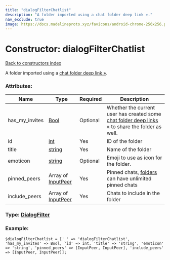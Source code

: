 ```yaml
---
title: "dialogFilterChatlist"
description: "A folder imported using a chat folder deep link »."
nav_exclude: true
image: https://docs.madelineproto.xyz/favicons/android-chrome-256x256.png
---
```

# Constructor: dialogFilterChatlist  
[Back to constructors index](/API_docs/constructors/index.html)



A folder imported using a [chat folder deep link »](https://core.telegram.org/api/links#chat-folder-links).

### Attributes:

| Name     |    Type       | Required | Description |
|----------|---------------|----------|-------------|
|has\_my\_invites|[Bool](/API_docs/types/Bool.html) | Optional|Whether the current user has created some [chat folder deep links »](https://core.telegram.org/api/links#chat-folder-links) to share the folder as well.|
|id|[int](/API_docs/types/int.html) | Yes|ID of the folder|
|title|[string](/API_docs/types/string.html) | Yes|Name of the folder|
|emoticon|[string](/API_docs/types/string.html) | Optional|Emoji to use as icon for the folder.|
|pinned\_peers|Array of [InputPeer](/API_docs/types/InputPeer.html) | Yes|Pinned chats, [folders](https://core.telegram.org/api/folders) can have unlimited pinned chats|
|include\_peers|Array of [InputPeer](/API_docs/types/InputPeer.html) | Yes|Chats to include in the folder|



### Type: [DialogFilter](/API_docs/types/DialogFilter.html)


### Example:

```
$dialogFilterChatlist = ['_' => 'dialogFilterChatlist', 'has_my_invites' => Bool, 'id' => int, 'title' => 'string', 'emoticon' => 'string', 'pinned_peers' => [InputPeer, InputPeer], 'include_peers' => [InputPeer, InputPeer]];
```  

